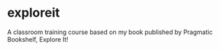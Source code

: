 exploreit
=========

A classroom training course based on my book published by Pragmatic Bookshelf, Explore It!
